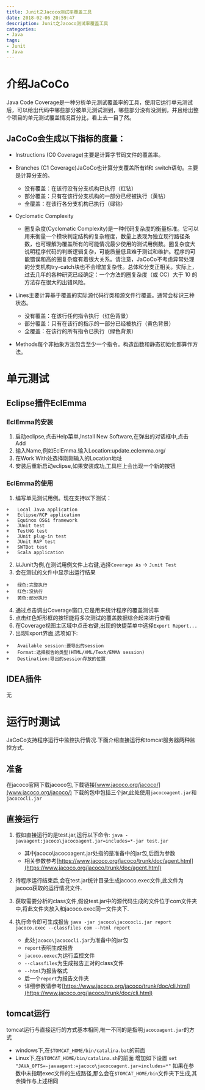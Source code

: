 ```yaml
---
title: Junit之Jacoco测试率覆盖工具
date: 2018-02-06 20:59:47
description: Junit之Jacoco测试率覆盖工具
categories:
- Java
tags:
- Junit
- Java
---
```

#	介绍JaCoCo
Java Code Coverage是一种分析单元测试覆盖率的工具，使用它运行单元测试后，可以给出代码中哪些部分被单元测试测到，哪些部分没有没测到，并且给出整个项目的单元测试覆盖情况百分比，看上去一目了然。

##	JaCoCo会生成以下指标的度量：
+	Instructions (C0 Coverage)主要是计算字节码文件的覆盖率。

+	Branches (C1 Coverage)JaCoCo也计算分支覆盖所有if和 switch语句。主要是计算分支的。
    -   没有覆盖：在该行没有分支机构已执行（红钻）
    -   部分覆盖：只有在该行分支机构的一部分已经被执行（黄钻）
    -   全覆盖：在该行各分支机构已执行（绿钻）

+	Cyclomatic Complexity
    -   圈复杂度(Cyclomatic Complexity)是一种代码复杂度的衡量标准。它可以用来衡量一个模块判定结构的复杂程度，数量上表现为独立现行路径条数，也可理解为覆盖所有的可能情况最少使用的测试用例数。圈复杂度大说明程序代码的判断逻辑复杂，可能质量低且难于测试和维护。程序的可能错误和高的圈复杂度有着很大关系。请注意，JaCoCo不考虑异常处理的分支机构try-catch块也不会增加复杂性。总体和分支正相关。实际上，过去几年的各种研究已经确定：一个方法的圈复杂度（或 CC）大于 10 的方法存在很大的出错风险。

+   Lines主要计算基于覆盖的实际源代码行类和源文件行覆盖。通常会标识三种状态。
    -	没有覆盖：在该行任何指令执行（红色背景）
    -	部分覆盖：只有在该行的指示的一部分已经被执行（黄色背景）
    -	全覆盖：在该行的所有指令已执行（绿色背景）

+   Methods每个非抽象方法包含至少一个指令。构造函数和静态初始化都算作方法。

#	单元测试

##	Eclipse插件EclEmma
### EclEmma的安装
1.	启动eclipse,点击Help菜单,Install New Software,在弹出的对话框中,点击Add
2.	输入Name,例如EclEmma.输入Location:update.eclemma.org/
3.	在Work With处选择刚刚输入的Location地址
4.	安装后重新启动eclipse,如果安装成功,工具栏上会出现一个新的按钮

### EclEmma的使用
1.  编写单元测试用例。现在支持以下测试：
```
+	Local Java application
+	Eclipse/RCP application
+	Equinox OSGi framework
+	JUnit test
+	TestNG test
+	JUnit plug-in test
+	JUnit RAP test
+	SWTBot test
+	Scala application
```
2.  以Junit为例,在测试用例文件上右键,选择`Coverage As` -> `Junit Test`
3.  会在测试的文件中显示出运行结果
```
+   绿色:完整执行
+   红色:没执行
+   黄色:部分执行
```
4.  通过点击调出Coverage窗口,它是用来统计程序的覆盖测试率
5.  点击红色矩形框的按钮能将多次测试的覆盖数据综合起来进行查看
6.  在Coverage视图主区域中点击右键,出现的快捷菜单中选择`Export Report...`
7.  出现Export界面,选项如下:
```
+   Available session:要导出的session
+   Format:选择报告的类型(HTML/XML/Text/EMMA session)
+   Destination:导出的session存放的位置
```

##  IDEA插件
无

#   运行时测试
JaCoCo支持程序运行中监控执行情况.下面介绍直接运行和tomcat服务器两种监控方式.

##  准备
在jacoco官网下载jacoco包,下载链接[www.jacoco.org/jacoco/](www.jacoco.org/jacoco/)
下载的包中包括三个jar,此处使用`jacocoagent.jar`和`jacococli.jar`

##  直接运行
1.  假如直接运行的是test.jar,运行以下命令:
`java -javaagent:jacoco\jacocoagent.jar=includes=*-jar test.jar`
    -   其中jacoco\jacocoagent.jar处指的是准备中的jar包,后面为参数
    -   相关参数参考[https://www.jacoco.org/jacoco/trunk/doc/agent.html](https://www.jacoco.org/jacoco/trunk/doc/agent.html)
2.  待程序运行结束后,会在test.jar统计目录生成jacoco.exec文件,此文件为jacoco获取的运行情况文件.

3.  获取需要分析的class文件,假设test.jar中的源代码生成的文件位于com文件夹中,将此文件夹放入和jacoco.exec同一文件夹下.

4.  执行命令即可生成报告
`java -jar jacoco\jacococli.jar report jacoco.exec --classfiles com --html report`
    -   此处`jacoco\jacococli.jar`为准备中的jar包
    -   `report`表明生成报告
    -   `jacoco.eexec`为运行监控文件
    -   `--classfiles`为生成报告正对的class文件
    -   `--html`为报告格式
    -   后一个`report`为报告文件夹
    -   详细参数请参考[https://www.jacoco.org/jacoco/trunk/doc/cli.html](https://www.jacoco.org/jacoco/trunk/doc/cli.html)

##  tomcat运行
tomcat运行与直接运行的方式基本相同,唯一不同的是指明`jacocoagent.jar`的方式
+   windows下,在`$TOMCAT_HOME/bin/catalina.bat`的前面
+   Linux下,在`$TOMCAT_HOME/bin/catalina.sh`的前面
增加如下设置
`set "JAVA_OPTS=-javaagent:=jacoco\jacocoagent.jar=includes=*"`
如果在参数中未指明exec文件的生成路径,那么会在`$TOMCAT_HOME/bin`文件夹下生成,其余操作与上述相同

